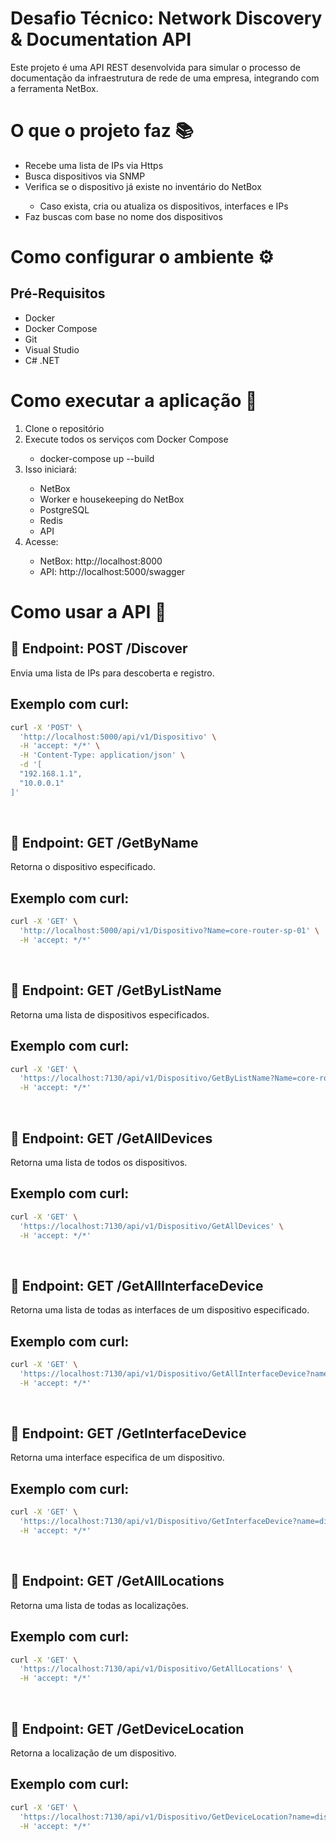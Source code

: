 # Desafio Técnico: Network Discovery & Documentation API

Este projeto é uma API REST desenvolvida para simular o processo de documentação da infraestrutura de rede de uma empresa, integrando com a ferramenta NetBox.

# O que o projeto faz 📚
<ul>
  <li>Recebe uma lista de IPs via Https</li>
  <li>Busca dispositivos via SNMP</li>
  <li>Verifica se o dispositivo já existe no inventário do NetBox</li>
  <ul>
    <li>Caso exista, cria ou atualiza os dispositivos, interfaces e IPs</li>
  </ul>
  <li>Faz buscas com base no nome dos dispositivos</li>
</ul>

# Como configurar o ambiente ⚙️

## Pré-Requisitos

<ul>
  <li>Docker</li>
  <li>Docker Compose</li>
  <li>Git</li>
  <li>Visual Studio</li>
  <li>C# .NET</li>
</ul>

# Como executar a aplicação 🚀

<ol>
  <li>Clone o repositório</li>
  <li>Execute todos os serviços com Docker Compose</li>
  <ul>
    <li>docker-compose up --build</li>
  </ul>
  <li>Isso iniciará:</li>
  <ul>
    <li>NetBox</li>
    <li>Worker e housekeeping do NetBox</li>
    <li>PostgreSQL</li>
    <li>Redis</li>
    <li>API</li>
  </ul>
  <li>Acesse:</li>
  <ul>
    <li>NetBox: http://localhost:8000</li>
    <li>API: http://localhost:5000/swagger</li>
  </ul>
</ol>

# Como usar a API 🧪

## 📌 Endpoint: POST /Discover

Envia uma lista de IPs para descoberta e registro.

## Exemplo com curl:
```bash
curl -X 'POST' \
  'http://localhost:5000/api/v1/Dispositivo' \
  -H 'accept: */*' \
  -H 'Content-Type: application/json' \
  -d '[
  "192.168.1.1",
  "10.0.0.1"
]'
```
<br>

## 📌 Endpoint: GET /GetByName

Retorna o dispositivo especificado.

## Exemplo com curl:
```bash
curl -X 'GET' \
  'http://localhost:5000/api/v1/Dispositivo?Name=core-router-sp-01' \
  -H 'accept: */*'
```
<br>

## 📌 Endpoint: GET /GetByListName

Retorna uma lista de dispositivos especificados.

## Exemplo com curl:
```bash
curl -X 'GET' \
  'https://localhost:7130/api/v1/Dispositivo/GetByListName?Name=core-router-sp-01&Name=access-switch-floor3-01&Name=dist-switch-dc-01' \
  -H 'accept: */*'
```
<br>

## 📌 Endpoint: GET /GetAllDevices

Retorna uma lista de todos os dispositivos.

## Exemplo com curl:
```bash
curl -X 'GET' \
  'https://localhost:7130/api/v1/Dispositivo/GetAllDevices' \
  -H 'accept: */*'
```
<br>

## 📌 Endpoint: GET /GetAllInterfaceDevice

Retorna uma lista de todas as interfaces de um dispositivo especificado.

## Exemplo com curl:
```bash
curl -X 'GET' \
  'https://localhost:7130/api/v1/Dispositivo/GetAllInterfaceDevice?name=dist-switch-dc-01' \
  -H 'accept: */*'
```
<br>

## 📌 Endpoint: GET /GetInterfaceDevice

Retorna uma interface especifica de um dispositivo.

## Exemplo com curl:
```bash
curl -X 'GET' \
  'https://localhost:7130/api/v1/Dispositivo/GetInterfaceDevice?name=dist-switch-dc-01&interfaceIndex=2' \
  -H 'accept: */*'
```
<br>

## 📌 Endpoint: GET /GetAllLocations

Retorna uma lista de todas as localizações.

## Exemplo com curl:
```bash
curl -X 'GET' \
  'https://localhost:7130/api/v1/Dispositivo/GetAllLocations' \
  -H 'accept: */*'
```
<br>

## 📌 Endpoint: GET /GetDeviceLocation

Retorna a localização de um dispositivo.

## Exemplo com curl:
```bash
curl -X 'GET' \
  'https://localhost:7130/api/v1/Dispositivo/GetDeviceLocation?name=dist-switch-dc-01' \
  -H 'accept: */*'
```
